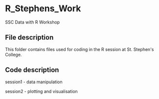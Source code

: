 # R_Stephens_Work
SSC Data with R Workshop

## File description

This folder contains files used for coding in the R session at St. Stephen's College.

## Code description

session1 - data manipulation

session2 - plotting and visualisation
